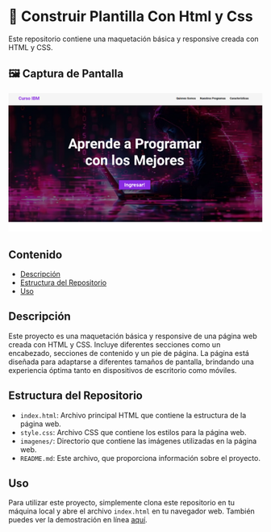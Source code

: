 # 🎨 Construir Plantilla Con Html y Css

Este repositorio contiene una maquetación básica y responsive creada con HTML y CSS.

## 🖼️ Captura de Pantalla

![Captura de Pantalla](imagenes/Captura.png)

## Contenido

- [Descripción](#descripción)
- [Estructura del Repositorio](#estructura-del-repositorio)
- [Uso](#uso)

## Descripción

Este proyecto es una maquetación básica y responsive de una página web creada con HTML y CSS. Incluye diferentes secciones como un encabezado, secciones de contenido y un pie de página. La página está diseñada para adaptarse a diferentes tamaños de pantalla, brindando una experiencia óptima tanto en dispositivos de escritorio como móviles.

## Estructura del Repositorio

- `index.html`: Archivo principal HTML que contiene la estructura de la página web.
- `style.css`: Archivo CSS que contiene los estilos para la página web.
- `imagenes/`: Directorio que contiene las imágenes utilizadas en la página web.
- `README.md`: Este archivo, que proporciona información sobre el proyecto.

## Uso

Para utilizar este proyecto, simplemente clona este repositorio en tu máquina local y abre el archivo `index.html` en tu navegador web. También puedes ver la demostración en línea [aquí](https://irina-ichim.github.io/Construir-Plantilla-Con-Html-Css/).
